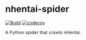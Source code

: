 # nhentai-spider

[![Build](https://github.com/Mogeko/nhentai-spider/actions/workflows/build.yaml/badge.svg)](https://github.com/Mogeko/nhentai-spider/actions/workflows/build.yaml)
[![codecov](https://codecov.io/gh/Mogeko/nhentai-spider/branch/master/graph/badge.svg?token=ymMFbu7f51)](https://codecov.io/gh/Mogeko/nhentai-spider)

A Python spider that crawls nHentai.
